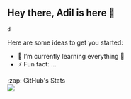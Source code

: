 ## Hey there, Adil is here 👋 
    d



Here are some ideas to get you started:

- 🌱 I’m currently learning everything :frog:
- ⚡ Fun fact: ...



<detail>
  <summary>:zap: GitHub's Stats</summary>
  <img align= 'left' src="https://github-readme-stats-pi-sandy.vercel.app/api?username=iamxadil&showicons=true&hide_border=true"/>
  </detail>
